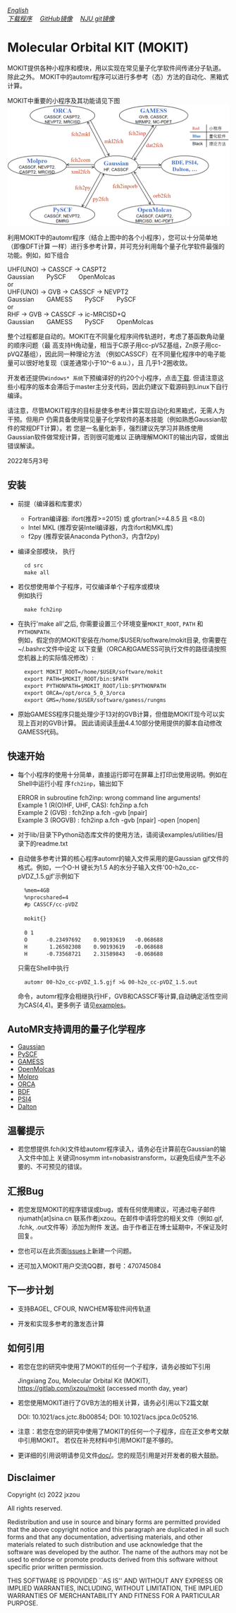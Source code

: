 *[English](README.md)*  
*[下载程序](https://gitlab.com/jxzou/mokit/-/archive/master/mokit-master.zip)*
*&emsp;[GitHub镜像](https://github.com/1234zou/MOKIT)*
*&emsp;[NJU git镜像](https://git.nju.edu.cn/jxzou/mokit)*

# Molecular Orbital KIT (MOKIT)
MOKIT提供各种小程序和模块，用以实现在常见量子化学软件间传递分子轨道。除此之外。
MOKIT中的automr程序可以进行多参考（态）方法的自动化、黑箱式计算。

MOKIT中重要的小程序及其功能请见下图  
![MOKIT utilities with their functions](doc/orbital_transfer_CN.png)

利用MOKIT中的automr程序（结合上图中的各个小程序），您可以十分简单地（即像DFT计算
一样）进行多参考计算，并可充分利用每个量子化学软件最强的功能。例如，如下组合

  UHF(UNO) -> CASSCF -> CASPT2  
  Gaussian&emsp;&emsp;PySCF&emsp;&emsp;OpenMolcas  
or  
  UHF(UNO) -> GVB   -> CASSCF -> NEVPT2  
  Gaussian&emsp;&emsp;GAMESS&emsp;&emsp;PySCF&emsp;&emsp;PySCF  
or   
  RHF      -> GVB   -> CASSCF -> ic-MRCISD+Q  
  Gaussian&emsp;&emsp;GAMESS&emsp;&emsp;PySCF&emsp;&emsp;OpenMolcas

整个过程都是自动的。MOKIT在不同量化程序间传轨道时，考虑了基函数角动量的顺序问题（最
高支持H角动量，相当于C原子用cc-pV5Z基组，Zn原子用cc-pVQZ基组），因此同一种理论方法
（例如CASSCF）在不同量化程序中的电子能量可以很好地复现（误差通常小于10^-6 a.u.），且
几乎1-2圈收敛。

开发者还提供`Windows* 系统`下预编译好的约20个小程序，点击[下载](https://gitlab.com/jxzou/mokit/-/releases).
但请注意这些小程序的版本会滞后于master主分支代码，因此仍建议下载源码到Linux下自行编译。

请注意，尽管MOKIT程序的目标是使多参考计算实现自动化和黑箱式，无需人为干预。但用户
仍需具备使用常见量子化学软件的基本技能（例如熟悉Gaussian软件的常规DFT计算）。若
您是一名量化新手，强烈建议先学习并熟练使用Gaussian软件做常规计算，否则很可能难以
正确理解MOKIT的输出内容，或做出错误解读。

2022年5月3号

安装
----------

* 前提（编译器和库要求）
    - Fortran编译器: ifort(推荐>=2015) 或 gfortran(>=4.8.5 且 <8.0)
    - Intel MKL (推荐安装Intel编译器，内含ifort和MKL库)
    - f2py (推荐安装Anaconda Python3，内含f2py)

* 编译全部模块， 执行

        cd src
        make all

* 若仅想使用单个子程序，可仅编译单个子程序或模块  
  例如执行

        make fch2inp

* 在执行'make all'之后, 你需要设置三个环境变量`MOKIT_ROOT`, `PATH` 和 `PYTHONPATH`.  
  例如，假定你的MOKIT安装在/home/$USER/software/mokit目录, 你需要在~/.bashrc文件中设定
  以下变量（ORCA和GAMESS可执行文件的路径请按照您机器上的实际情况修改）:

        export MOKIT_ROOT=/home/$USER/software/mokit
        export PATH=$MOKIT_ROOT/bin:$PATH
        export PYTHONPATH=$MOKIT_ROOT/lib:$PYTHONPATH
        export ORCA=/opt/orca_5_0_3/orca
        export GMS=/home/$USER/software/gamess/rungms

* 原始GAMESS程序只能处理少于13对的GVB计算，但借助MOKIT现今可以实现上百对的GVB计算。
  因此请阅读[手册](doc/)4.4.10部分使用提供的脚本自动修改GAMESS代码。

快速开始
----------
* 每个小程序的使用十分简单，直接运行即可在屏幕上打印出使用说明。例如在Shell中运行小程
  序`fch2inp`，输出如下

   ERROR in subroutine fch2inp: wrong command line arguments!  
   Example 1 (R(O)HF, UHF, CAS): fch2inp a.fch  
   Example 2 (GVB)             : fch2inp a.fch -gvb [npair]  
   Example 3 (ROGVB)           : fch2inp a.fch -gvb [npair] -open [nopen]

* 对于lib/目录下Python动态库文件的使用方法，请阅读examples/utilities/目录下的readme.txt

* 自动做多参考计算的核心程序automr的输入文件采用的是Gaussian gjf文件的格式。例如，一个O-H
  键长为1.5 A的水分子输入文件'00-h2o_cc-pVDZ_1.5.gjf'示例如下

        %mem=4GB
        %nprocshared=4
        #p CASSCF/cc-pVDZ
        
        mokit{}
        
        0 1
        O      -0.23497692    0.90193619   -0.068688
        H       1.26502308    0.90193619   -0.068688
        H      -0.73568721    2.31589843   -0.068688

  只需在Shell中执行

        automr 00-h2o_cc-pVDZ_1.5.gjf >& 00-h2o_cc-pVDZ_1.5.out

  命令，automr程序会相继执行HF，GVB和CASSCF等计算,自动确定活性空间为CAS(4,4)。更多例子
  请见[examples](examples/)。

AutoMR支持调用的量子化学程序
----------
* [Gaussian](http://gaussian.com/)
* [PySCF](https://github.com/pyscf/pyscf)
* [GAMESS](https://www.msg.chem.iastate.edu/gamess/index.html)
* [OpenMolcas](https://gitlab.com/Molcas/OpenMolcas)
* [Molpro](https://www.molpro.net/)
* [ORCA](https://orcaforum.kofo.mpg.de)
* [BDF](http://182.92.69.169:7226/Introduction)
* [PSI4](https://github.com/psi4/psi4/)
* [Dalton](https://gitlab.com/dalton/dalton)

温馨提示
----------
* 若您想提供.fch(k)文件给automr程序读入，请务必在计算前在Gaussian的输入文件中加上
  关键词nosymm int=nobasistransform，以避免后续产生不必要的、不可预见的错误。

汇报Bug
----------
* 若您发现MOKIT的程序错误或bug，或有任何使用建议，可通过电子邮件njumath[at]sina.cn
  联系作者jxzou。在邮件中请将您的相关文件（例如.gjf, .fchk, .out文件等）添加为附件
  发送。由于作者正在博士延期中，不保证及时回复。

* 您也可以在此页面[Issues](https://gitlab.com/jxzou/mokit/-/issues)上新建一个问题。

* 还可加入MOKIT用户交流QQ群，群号：470745084

下一步计划
----------
* 支持BAGEL, CFOUR, NWCHEM等软件间传轨道

* 开发和实现多参考的激发态计算

如何引用
----------
* 若您在您的研究中使用了MOKIT的任何一个子程序，请务必按如下引用

   Jingxiang Zou, Molecular Orbital Kit (MOKIT), https://gitlab.com/jxzou/mokit (accessed month day, year)

* 若您使用MOKIT进行了GVB方法的相关计算，请务必引用以下2篇文献

   DOI: 10.1021/acs.jctc.8b00854; DOI: 10.1021/acs.jpca.0c05216.

* 注意：若您在您的研究中使用了MOKIT的任何一个子程序，应在正文参考文献中引用MOKIT。
  若仅在补充材料中引用MOKIT是不够的。

* 更详细的引用说明请参见文件[doc/](doc/)。您的规范引用是对开发者的极大鼓励。

Disclaimer
----------
Copyright (c) 2022 jxzou

All rights reserved.

Redistribution and use in source and binary forms are permitted provided that the above copyright notice and this paragraph are duplicated in all such forms and that any documentation, advertising materials, and other materials related to such distribution and use acknowledge that the software was developed by the author. The name of the authors may not be used to endorse or promote products derived from this software without specific prior written permission.

THIS SOFTWARE IS PROVIDED ``AS IS'' AND WITHOUT ANY EXPRESS OR IMPLIED WARRANTIES, INCLUDING, WITHOUT LIMITATION, THE IMPLIED WARRANTIES OF MERCHANTABILITY AND FITNESS FOR A PARTICULAR PURPOSE.


